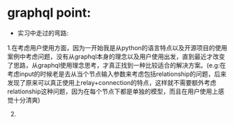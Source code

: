 # graphql point:

* 实习中走过的弯路: 

1.在考虑用户使用方面，因为一开始我是从python的语言特点以及开源项目的使用案例中考虑问题，没有从graphql本身的理念以及用户使用出发，直到最近才改变了思路，从graphql使用理念思考，才真正找到一种比较适合的解决方案。\(e.g:在考虑input的时候老是去从当个节点输入参数来考虑包括relationship的问题，后来发现了原来可以真正使用上relay+connection的特点，这样就不需要额外考虑relationship这种问题，因为在每个节点下都是单独的模型，而且在用户使用上感觉十分清爽\)

2.

